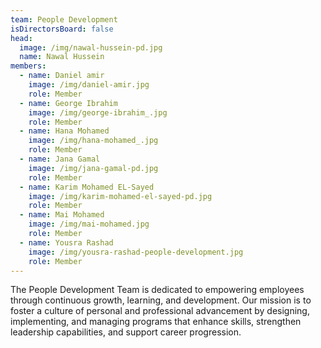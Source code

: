 ```yaml
---
team: People Development
isDirectorsBoard: false
head:
  image: /img/nawal-hussein-pd.jpg
  name: Nawal Hussein
members:
  - name: Daniel amir
    image: /img/daniel-amir.jpg
    role: Member
  - name: George Ibrahim
    image: /img/george-ibrahim_.jpg
    role: Member
  - name: Hana Mohamed
    image: /img/hana-mohamed_.jpg
    role: Member
  - name: Jana Gamal
    image: /img/jana-gamal-pd.jpg
    role: Member
  - name: Karim Mohamed EL-Sayed
    image: /img/karim-mohamed-el-sayed-pd.jpg
    role: Member
  - name: Mai Mohamed
    image: /img/mai-mohamed.jpg
    role: Member
  - name: Yousra Rashad
    image: /img/yousra-rashad-people-development.jpg
    role: Member
---
```

The People Development Team is dedicated to empowering employees through continuous growth, learning, and development. Our mission is to foster a culture of personal and professional advancement by designing, implementing, and managing programs that enhance skills, strengthen leadership capabilities, and support career progression.